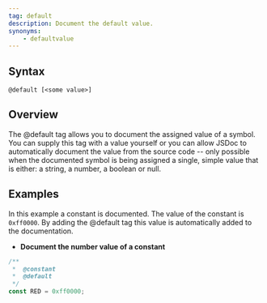 ```yaml
---
tag: default
description: Document the default value.
synonyms:
    - defaultvalue
---
```


## Syntax

`@default [<some value>]`


## Overview

The @default tag allows you to document the assigned value of a symbol. You can supply this tag with
a value yourself or you can allow JSDoc to automatically document the value from the source code --
only possible when the documented symbol is being assigned a single, simple value that is either: a
string, a number, a boolean or null.


## Examples

In this example a constant is documented. The value of the constant is `0xff0000`. By adding the
@default tag this value is automatically added to the documentation.

- **Document the number value of a constant**

```js
/**
 *  @constant
 *  @default
 */
const RED = 0xff0000;
```

